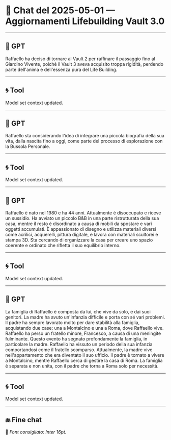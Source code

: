 # 📅 Chat del 2025-05-01 — Aggiornamenti Lifebuilding Vault 3.0

---

## 🤖 **GPT**

Raffaello ha deciso di tornare al Vault 2 per raffinare il passaggio fino al Giardino Vivente, poiché il Vault 3 aveva acquisito troppa rigidità, perdendo parte dell'anima e dell'essenza pura del Life Building.

---

## 🌀 **Tool**

Model set context updated.

---

## 🤖 **GPT**

Raffaello sta considerando l'idea di integrare una piccola biografia della sua vita, dalla nascita fino a oggi, come parte del processo di esplorazione con la Bussola Personale.

---

## 🌀 **Tool**

Model set context updated.

---

## 🤖 **GPT**

Raffaello è nato nel 1980 e ha 44 anni. Attualmente è disoccupato e riceve un sussidio. Ha avviato un piccolo B&B in una parte ristrutturata della sua casa, mentre il resto è disordinato a causa di mobili da spostare e vari oggetti accumulati. È appassionato di disegno e utilizza materiali diversi come acrilici, acquerelli, pittura digitale, e lavora con materiali scultorei e stampa 3D. Sta cercando di organizzare la casa per creare uno spazio coerente e ordinato che rifletta il suo equilibrio interno.

---

## 🌀 **Tool**

Model set context updated.

---

## 🤖 **GPT**

La famiglia di Raffaello è composta da lui, che vive da solo, e dai suoi genitori. La madre ha avuto un'infanzia difficile e porta con sé vari problemi. Il padre ha sempre lavorato molto per dare stabilità alla famiglia, acquistando due case: una a Montalcino e una a Roma, dove Raffaello vive. Raffaello ha perso un fratello minore, Francesco, a causa di una meningite fulminante. Questo evento ha segnato profondamente la famiglia, in particolare la madre. Raffaello ha vissuto un periodo della sua infanzia comportandosi come il fratello scomparso. Attualmente, la madre vive nell'appartamento che era diventato il suo ufficio. Il padre è tornato a vivere a Montalcino, mentre Raffaello cerca di gestire la casa di Roma. La famiglia è separata e non unita, con il padre che torna a Roma solo per necessità.

---

## 🌀 **Tool**

Model set context updated.

---

## 🔚 Fine chat

📌 *Font consigliato: Inter 16pt.*
